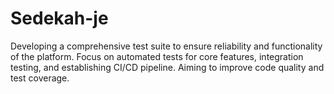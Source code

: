 # Sedekah-je
 Developing a comprehensive test suite to ensure reliability and functionality of the platform. Focus on automated tests for core features, integration testing, and establishing CI/CD pipeline. Aiming to improve code quality and test coverage.
